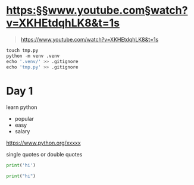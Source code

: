 
# <https:§§www.youtube.com§watch?v=XKHEtdqhLK8&t=1s>
> <https://www.youtube.com/watch?v=XKHEtdqhLK8&t=1s>

```py
touch tmp.py
python -m venv .venv
echo '.venv/' >> .gitignore
echo 'tmp.py' >> .gitignore
```

# Day 1

learn python
- popular
- easy 
- salary

https://www.python.org/xxxxx

single quotes or double quotes

```py
print('hi')

print("hi")
```

